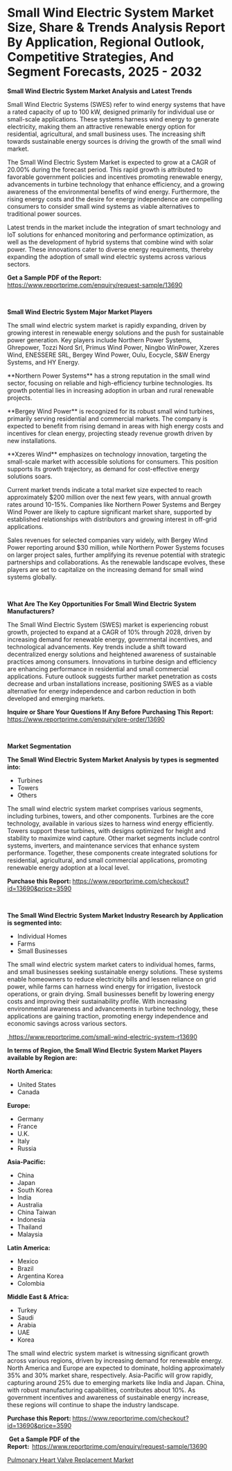 <p><h1>Small Wind Electric System Market Size, Share & Trends Analysis Report By Application, Regional Outlook, Competitive Strategies, And Segment Forecasts, 2025 - 2032</h1></p><p><strong>Small Wind Electric System Market Analysis and Latest Trends</strong></p>
<p><p>Small Wind Electric Systems (SWES) refer to wind energy systems that have a rated capacity of up to 100 kW, designed primarily for individual use or small-scale applications. These systems harness wind energy to generate electricity, making them an attractive renewable energy option for residential, agricultural, and small business uses. The increasing shift towards sustainable energy sources is driving the growth of the small wind market.</p><p>The Small Wind Electric System Market is expected to grow at a CAGR of 20.00% during the forecast period. This rapid growth is attributed to favorable government policies and incentives promoting renewable energy, advancements in turbine technology that enhance efficiency, and a growing awareness of the environmental benefits of wind energy. Furthermore, the rising energy costs and the desire for energy independence are compelling consumers to consider small wind systems as viable alternatives to traditional power sources.</p><p>Latest trends in the market include the integration of smart technology and IoT solutions for enhanced monitoring and performance optimization, as well as the development of hybrid systems that combine wind with solar power. These innovations cater to diverse energy requirements, thereby expanding the adoption of small wind electric systems across various sectors.</p></p>
<p><strong>Get a Sample PDF of the Report:&nbsp;</strong> <a href="https://www.reportprime.com/enquiry/request-sample/13690?utm_campaign=3444&utm_medium=2&utm_source=Github&utm_content=ia&utm_term=20032025&utm_id=small-wind-electric-system">https://www.reportprime.com/enquiry/request-sample/13690</a></p>
<p>&nbsp;</p>
<p><strong>Small Wind Electric System Major Market Players</strong></p>
<p><p>The small wind electric system market is rapidly expanding, driven by growing interest in renewable energy solutions and the push for sustainable power generation. Key players include Northern Power Systems, Ghrepower, Tozzi Nord Srl, Primus Wind Power, Ningbo WinPower, Xzeres Wind, ENESSERE SRL, Bergey Wind Power, Oulu, Eocycle, S&W Energy Systems, and HY Energy.</p><p>**Northern Power Systems** has a strong reputation in the small wind sector, focusing on reliable and high-efficiency turbine technologies. Its growth potential lies in increasing adoption in urban and rural renewable projects.</p><p>**Bergey Wind Power** is recognized for its robust small wind turbines, primarily serving residential and commercial markets. The company is expected to benefit from rising demand in areas with high energy costs and incentives for clean energy, projecting steady revenue growth driven by new installations.</p><p>**Xzeres Wind** emphasizes on technology innovation, targeting the small-scale market with accessible solutions for consumers. This position supports its growth trajectory, as demand for cost-effective energy solutions soars.</p><p>Current market trends indicate a total market size expected to reach approximately $200 million over the next few years, with annual growth rates around 10-15%. Companies like Northern Power Systems and Bergey Wind Power are likely to capture significant market share, supported by established relationships with distributors and growing interest in off-grid applications.</p><p>Sales revenues for selected companies vary widely, with Bergey Wind Power reporting around $30 million, while Northern Power Systems focuses on larger project sales, further amplifying its revenue potential with strategic partnerships and collaborations. As the renewable landscape evolves, these players are set to capitalize on the increasing demand for small wind systems globally.</p></p>
<p>&nbsp;</p>
<p><strong>What Are The Key Opportunities For Small Wind Electric System Manufacturers?</strong></p>
<p><p>The Small Wind Electric System (SWES) market is experiencing robust growth, projected to expand at a CAGR of 10% through 2028, driven by increasing demand for renewable energy, governmental incentives, and technological advancements. Key trends include a shift toward decentralized energy solutions and heightened awareness of sustainable practices among consumers. Innovations in turbine design and efficiency are enhancing performance in residential and small commercial applications. Future outlook suggests further market penetration as costs decrease and urban installations increase, positioning SWES as a viable alternative for energy independence and carbon reduction in both developed and emerging markets.</p></p>
<p><strong>Inquire or Share Your Questions If Any Before Purchasing This Report:</strong> <a href="https://www.reportprime.com/enquiry/pre-order/13690?utm_campaign=3444&utm_medium=2&utm_source=Github&utm_content=ia&utm_term=20032025&utm_id=small-wind-electric-system">https://www.reportprime.com/enquiry/pre-order/13690</a></p>
<p>&nbsp;</p>
<p><strong>Market Segmentation</strong></p>
<p><strong>The Small Wind Electric System Market Analysis by types is segmented into:</strong></p>
<p><ul><li>Turbines</li><li>Towers</li><li>Others</li></ul></p>
<p><p>The small wind electric system market comprises various segments, including turbines, towers, and other components. Turbines are the core technology, available in various sizes to harness wind energy efficiently. Towers support these turbines, with designs optimized for height and stability to maximize wind capture. Other market segments include control systems, inverters, and maintenance services that enhance system performance. Together, these components create integrated solutions for residential, agricultural, and small commercial applications, promoting renewable energy adoption at a local level.</p></p>
<p><strong>Purchase this Report:&nbsp;</strong><a href="https://www.reportprime.com/checkout?id=13690&price=3590&utm_campaign=3444&utm_medium=2&utm_source=Github&utm_content=ia&utm_term=20032025&utm_id=small-wind-electric-system">https://www.reportprime.com/checkout?id=13690&price=3590</a></p>
<p>&nbsp;</p>
<p><strong>The Small Wind Electric System Market Industry Research by Application is segmented into:</strong></p>
<p><ul><li>Individual Homes</li><li>Farms</li><li>Small Businesses</li></ul></p>
<p><p>The small wind electric system market caters to individual homes, farms, and small businesses seeking sustainable energy solutions. These systems enable homeowners to reduce electricity bills and lessen reliance on grid power, while farms can harness wind energy for irrigation, livestock operations, or grain drying. Small businesses benefit by lowering energy costs and improving their sustainability profile. With increasing environmental awareness and advancements in turbine technology, these applications are gaining traction, promoting energy independence and economic savings across various sectors.</p></p>
<p><a href="https://www.reportprime.com/small-wind-electric-system-r13690?utm_campaign=3444&utm_medium=2&utm_source=Github&utm_content=ia&utm_term=20032025&utm_id=small-wind-electric-system">&nbsp;https://www.reportprime.com/small-wind-electric-system-r13690</a></p>
<p><strong>In terms of Region, the Small Wind Electric System Market Players available by Region are:</strong></p>
<p>
    <p> <strong> North America: </strong>
        <ul>
            <li>United States</li>
            <li>Canada</li>
        </ul>
        </p> 
    <p> <strong> Europe: </strong>
        <ul>
            <li>Germany</li>
            <li>France</li>
            <li>U.K.</li>
            <li>Italy</li>
            <li>Russia</li>
        </ul>
        </p> 
    <p> <strong> Asia-Pacific: </strong>
        <ul>
            <li>China</li>
            <li>Japan</li>
            <li>South Korea</li>
            <li>India</li>
            <li>Australia</li>
            <li>China Taiwan</li>
            <li>Indonesia</li>
            <li>Thailand</li>
            <li>Malaysia</li>
        </ul>
        </p> 
    <p> <strong> Latin America: </strong>
        <ul>
            <li>Mexico</li>
            <li>Brazil</li>
            <li>Argentina Korea</li>
            <li>Colombia</li>
        </ul>
        </p> 
    <p> <strong> Middle East & Africa: </strong>
        <ul>
            <li>Turkey</li>
            <li>Saudi</li>
            <li>Arabia</li>
            <li>UAE</li>
            <li>Korea</li>
        </ul>
    </p>
    </p>
<p><p>The small wind electric system market is witnessing significant growth across various regions, driven by increasing demand for renewable energy. North America and Europe are expected to dominate, holding approximately 35% and 30% market share, respectively. Asia-Pacific will grow rapidly, capturing around 25% due to emerging markets like India and Japan. China, with robust manufacturing capabilities, contributes about 10%. As government incentives and awareness of sustainable energy increase, these regions will continue to shape the industry landscape.</p></p>
<p><strong>Purchase this Report: </strong><a href="https://www.reportprime.com/checkout?id=13690&price=3590&utm_campaign=3444&utm_medium=2&utm_source=Github&utm_content=ia&utm_term=20032025&utm_id=small-wind-electric-system">https://www.reportprime.com/checkout?id=13690&price=3590</a></p>
<p>&nbsp;<strong>Get a Sample PDF of the Report:&nbsp;&nbsp;</strong><a href="https://www.reportprime.com/enquiry/request-sample/13690?utm_campaign=3444&utm_medium=2&utm_source=Github&utm_content=ia&utm_term=20032025&utm_id=small-wind-electric-system">https://www.reportprime.com/enquiry/request-sample/13690</a></p>
<p><strong></strong></p>
<p><p><a href="https://github.com/shirlantosx7/Market-Research-Report-List-1/blob/main/pulmonary-heart-valve-replacement-market.md?utm_campaign=3444&utm_medium=2&utm_source=Github&utm_content=ia&utm_term=20032025&utm_id=small-wind-electric-system">Pulmonary Heart Valve Replacement Market</a></p></p>